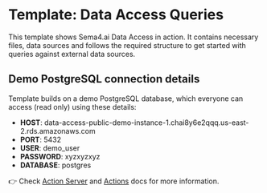 # Template: Data Access Queries

This template shows Sema4.ai Data Access in action. It contains necessary files, data sources and follows the required structure to get started with queries against external data sources.

## Demo PostgreSQL connection details

Template builds on a demo PostgreSQL database, which everyone can access (read only) using these details:

- **HOST**: data-access-public-demo-instance-1.chai8y6e2qqq.us-east-2.rds.amazonaws.com
- **PORT**: 5432
- **USER**: demo_user
- **PASSWORD**: xyzxyzxyz
- **DATABASE**: postgres

👉 Check [Action Server](https://github.com/Sema4AI/actions/tree/master/action_server/docs) and [Actions](https://github.com/Sema4AI/actions/tree/master/actions/docs) docs for more information.